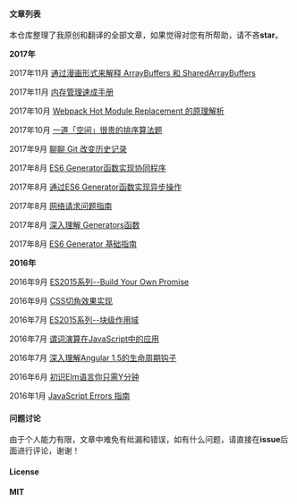 #### 文章列表

本仓库整理了我原创和翻译的全部文章，如果觉得对您有所帮助，请不吝**star**。

**2017年**

2017年11月 [通过漫画形式来解释 ArrayBuffers 和 SharedArrayBuffers](https://github.com/Jocs/jocs.github.io/issues/17)

2017年11月 [内存管理速成手册](https://github.com/Jocs/jocs.github.io/issues/16)

2017年10月 [Webpack Hot Module Replacement 的原理解析](https://github.com/Jocs/jocs.github.io/issues/15)

2017年10月 [一道「空间」很贵的排序算法题](https://github.com/Jocs/jocs.github.io/issues/14)

2017年9月 [聊聊 Git 改变历史记录](https://github.com/Jocs/jocs.github.io/issues/13)

2017年8月 [ES6 Generator函数实现协同程序](https://github.com/Jocs/jocs.github.io/issues/12)

2017年8月 [通过ES6 Generator函数实现异步操作](https://github.com/Jocs/jocs.github.io/issues/11)

2017年8月 [网络请求问题指南](https://github.com/Jocs/jocs.github.io/issues/10)

2017年8月 [深入理解 Generators函数](https://github.com/Jocs/jocs.github.io/issues/9)

2017年8月 [ES6 Generator 基础指南](https://github.com/Jocs/jocs.github.io/issues/8)

**2016年**

2016年9月 [ES2015系列--Build Your Own Promise](https://github.com/Jocs/jocs.github.io/issues/7)

2016年9月 [CSS切角效果实现](https://github.com/Jocs/jocs.github.io/issues/6)

2016年7月 [ES2015系列--块级作用域](https://github.com/Jocs/jocs.github.io/issues/5)

2016年7月 [谓词演算在JavaScript中的应用](https://github.com/Jocs/jocs.github.io/issues/4)

2016年7月 [深入理解Angular 1.5的生命周期钩子](https://github.com/Jocs/jocs.github.io/issues/3)

2016年6月 [初识Elm语言你只需Y分钟](https://github.com/Jocs/jocs.github.io/issues/2)

2016年1月 [JavaScript Errors 指南](https://github.com/Jocs/jocs.github.io/issues/1)

#### 问题讨论

由于个人能力有限，文章中难免有纰漏和错误，如有什么问题，请直接在**issue**后面进行评论，谢谢！

#### License

**MIT**